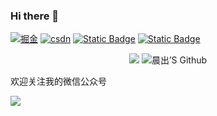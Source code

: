 ### Hi there 👋

<p align='left'>
<a href="https://juejin.cn/user/149971265135181" rel="nofollow"><img src="https://camo.githubusercontent.com/9821a4e51ae50288fbbbdd813221feb753321c2027eb71d654aee5c55999db2c/68747470733a2f2f696d672e736869656c64732e696f2f62616467652f6a75656a696e2de68e98e987912d626c75652e737667" alt="掘金" data-canonical-src="https://img.shields.io/badge/juejin-掘金-blue.svg" style="max-width: 100%;"></a>
<a href="https://blog.csdn.net/chenwenqqqq?type=blog" rel="nofollow"><img src="https://camo.githubusercontent.com/0610cb9553d193b79695fa9f7df01b856b4c1fd3b6fa8db40bfee17cd1a1cc9c/68747470733a2f2f696d672e736869656c64732e696f2f62616467652f6373646e2d4353444e2d7265642e737667" alt="csdn" data-canonical-src="https://img.shields.io/badge/csdn-CSDN-red.svg" style="max-width: 100%;"></a>
<a href="https://segmentfault.com/u/cwl_622f25b83670f/articles" rel="nofollow"><img alt="Static Badge" src="https://img.shields.io/badge/segmentfault-%E6%80%9D%E5%90%A6-green"  style="max-width: 100%;"></a>
<a href="https://www.zhihu.com/people/chen11-24" rel="nofollow"><img alt="Static Badge" src="https://img.shields.io/badge/zhihu-%E7%9F%A5%E4%B9%8E-blue"></a>
</p>


<p align='center'>
<img src="https://stats.justsong.cn/api/juejin?id=149971265135181&theme=onedark"> 
<!-- <img src='https://stats.justsong.cn/api/github?username=chenwll'> -->
<img src='https://github-readme-stats.vercel.app/api?username=chenwll&show_icons=true&theme=radical' alt='晨出’S Github'>
</p>

欢迎关注我的微信公众号

<img src='%E6%89%AB%E7%A0%81_%E6%90%9C%E7%B4%A2%E8%81%94%E5%90%88%E4%BC%A0%E6%92%AD%E6%A0%B7%E5%BC%8F-%E6%A0%87%E5%87%86%E8%89%B2%E7%89%88.png'>




<!--
**chenwll/chenwll** is a ✨ _special_ ✨ repository because its `README.md` (this file) appears on your GitHub profile.

Here are some ideas to get you started:

- 🔭 I’m currently working on ...
- 🌱 I’m currently learning ...
- 👯 I’m looking to collaborate on ...
- 🤔 I’m looking for help with ...
- 💬 Ask me about ...
- 📫 How to reach me: ...
- 😄 Pronouns: ...
- ⚡ Fun fact: ...
-->

